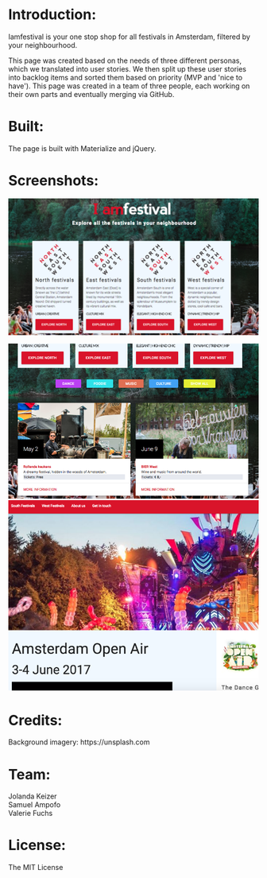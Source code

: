 <h1>Introduction:</h1>
<p>Iamfestival is your one stop shop for all festivals in Amsterdam, filtered by your neighbourhood.<br>

This page was created based on the needs of three different personas, which we translated into user stories. We then split up these user stories into backlog items and sorted them based on priority (MVP and 'nice to have'). This page was created in a team of three people, each working on their own parts and eventually merging via GitHub.

<h1>Built:</h1>
<p>The page is built with Materialize and jQuery.<br>

<h1>Screenshots:</h1>

![Landing Page](/screenshots/iamfestival_screenshot_1.png?raw=true "Landing Page")

![Results](/screenshots/iamfestival_screenshot_2.png?raw=true "Gallery")
![Event Detail Page](/screenshots/iamfestival_screenshot_3.png?raw=true "Gallery")

<h1>Credits:</h1>
<p>Background imagery: https://unsplash.com<br>
</p>

<h1>Team:</h1>
<p>Jolanda Keizer<br>
Samuel Ampofo<br>
Valerie Fuchs
</p>

<h1>License:</h1>
<p>The MIT License</p>


